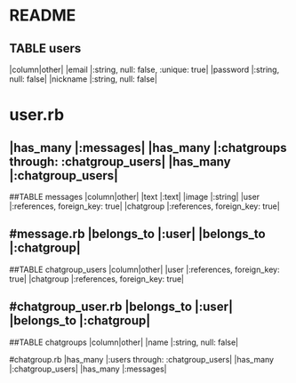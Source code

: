 # README

## TABLE users
|column|other|
|email    |:string, null: false, :unique: true|
|password |:string, null: false|
|nickname |:string, null: false|

# user.rb
|has_many |:messages|
|has_many |:chatgroups through: :chatgroup_users|
|has_many |:chatgroup_users|
-----

##TABLE messages
|column|other|
|text       |:text|
|image      |:string|
|user       |:references, foreign_key: true|
|chatgroup  |:references, foreign_key: true|

#message.rb
|belongs_to |:user|
|belongs_to |:chatgroup|
-----

##TABLE chatgroup_users
|column|other|
|user      |:references, foreign_key: true|
|chatgroup |:references, foreign_key: true|

#chatgroup_user.rb
|belongs_to |:user|
|belongs_to |:chatgroup|
------

##TABLE chatgroups
|column|other|
|name |:string, null: false|

#chatgroup.rb
|has_many |:users through: :chatgroup_users|
|has_many |:chatgroup_users|
|has_many |:messages|

